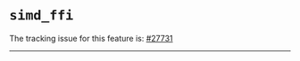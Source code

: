 # `simd_ffi`

The tracking issue for this feature is: [#27731]

[#27731]: https://github.com/rust-lang/rust/issues/27731

------------------------



